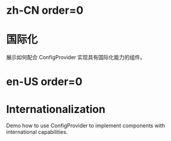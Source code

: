 # zh-CN order=0

# 国际化

展示如何配合 ConfigProvider 实现具有国际化能力的组件。

# en-US order=0

# Internationalization

Demo how to use ConfigProvider to implement components with international capabilities.
